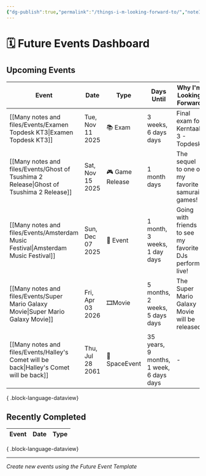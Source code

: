 ```yaml
---
{"dg-publish":true,"permalink":"/things-i-m-looking-forward-to/","noteIcon":"","created":"2025-10-03T16:13:08.429+02:00","updated":"2025-10-04T22:22:08.851+02:00"}
---
```


# 🗓️ Future Events Dashboard

## Upcoming Events

| Event                                                                                       | Date             | Type            | Days Until                              | Why I'm Looking Forward                                 |
| ------------------------------------------------------------------------------------------- | ---------------- | --------------- | --------------------------------------- | ------------------------------------------------------- |
| [[Many notes and files/Events/Examen Topdesk KT3\|Examen Topdesk KT3]]                   | Tue, Nov 11 2025 | 📚 Exam         | 3 weeks, 6 days days                    | Final exam for Kerntaak 3 - Topdesk                     |
| [[Many notes and files/Events/Ghost of Tsushima 2 Release\|Ghost of Tsushima 2 Release]] | Sat, Nov 15 2025 | 🎮 Game Release | 1 month days                            | The sequel to one of my favorite samurai games!         |
| [[Many notes and files/Events/Amsterdam Music Festival\|Amsterdam Music Festival]]       | Sun, Dec 07 2025 | 🎵 Event        | 1 month, 3 weeks, 1 day days            | Going with friends to see my favorite DJs perform live! |
| [[Many notes and files/Events/Super Mario Galaxy Movie\|Super Mario Galaxy Movie]]       | Fri, Apr 03 2026 | 🎞️Movie        | 5 months, 2 weeks, 5 days days          | The Super Mario Galaxy Movie will be released           |
| [[Many notes and files/Events/Halley's Comet will be back\|Halley's Comet will be back]] | Thu, Jul 28 2061 | 🌌SpaceEvent    | 35 years, 9 months, 1 week, 6 days days | \-                                                      |

{ .block-language-dataview}

## Recently Completed

| Event | Date | Type |
| ----- | ---- | ---- |

{ .block-language-dataview}

---

_Create new events using the Future Event Template_